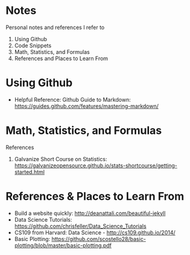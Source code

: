 # Notes
Personal notes and references I refer to
1. Using Github
2. Code Snippets
3. Math, Statistics, and Formulas
4. References and Places to Learn From

# Using Github
- Helpful Reference: Github Guide to Markdown: https://guides.github.com/features/mastering-markdown/



# Math, Statistics, and Formulas
References
1. Galvanize Short Course on Statistics: https://galvanizeopensource.github.io/stats-shortcourse/getting-started.html

# References & Places to Learn From
- Build a website quickly: http://deanattali.com/beautiful-jekyll
- Data Science Tutorials: https://github.com/chrisfeller/Data_Science_Tutorials
- CS109 from Harvard: Data Science - http://cs109.github.io/2014/
- Basic Plotting: https://github.com/scostello28/basic-plotting/blob/master/basic-plotting.pdf
